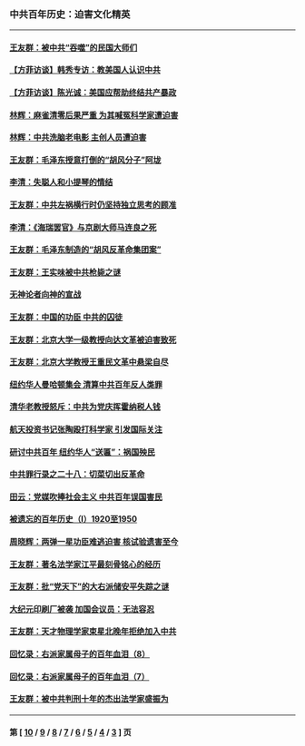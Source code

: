 ### 中共百年历史：迫害文化精英
---
#### [王友群：被中共“吞噬”的民国大师们](../../pages/nf1176111/n13942620.md?04110430) 
#### [【方菲访谈】韩秀专访：教美国人认识中共](../../pages/nf1176111/n13821310.md?04110430) 
#### [【方菲访谈】陈光诚：美国应帮助终结共产暴政](../../pages/nf1176111/n13759521.md?04110430) 
#### [林辉：麻雀清零后果严重 为其喊冤科学家遭迫害](../../pages/nf1176111/n13746900.md?04110430) 
#### [林辉：中共洗脑老电影 主创人员遭迫害](../../pages/nf1176111/n13699437.md?04110430) 
#### [王友群：毛泽东授意打倒的“胡风分子”阿垅](../../pages/nf1176111/n13592541.md?04110430) 
#### [李清：失聪人和小提琴的情结](../../pages/nf1176111/n13459280.md?04110430) 
#### [王友群：中共左祸横行时仍坚持独立思考的顾准](../../pages/nf1176111/n13444722.md?04110430) 
#### [李清：《海瑞罢官》与京剧大师马连良之死](../../pages/nf1176111/n13412316.md?04110430) 
#### [王友群：毛泽东制造的“胡风反革命集团案”](../../pages/nf1176111/n13324909.md?04110430) 
#### [王友群：王实味被中共枪毙之谜](../../pages/nf1176111/n13307502.md?04110430) 
#### [无神论者向神的宣战](../../pages/nf1176111/n13281535.md?04110430) 
#### [王友群：中国的功臣 中共的囚徒](../../pages/nf1176111/n13291790.md?04110430) 
#### [王友群：北京大学一级教授向达文革被迫害致死](../../pages/nf1176111/n13150966.md?04110430) 
#### [王友群：北京大学教授王重民文革中悬梁自尽](../../pages/nf1176111/n13084645.md?04110430) 
#### [纽约华人曼哈顿集会 清算中共百年反人类罪](../../pages/nf1176111/n13084157.md?04110430) 
#### [清华老教授怒斥：中共为党庆挥霍纳税人钱](../../pages/nf1176111/n13071430.md?04110430) 
#### [航天投资书记张陶殴打科学家 引发国际关注](../../pages/nf1176111/n13069132.md?04110430) 
#### [研讨中共百年 纽约华人“送匾”：祸国殃民](../../pages/nf1176111/n13057367.md?04110430) 
#### [中共罪行录之二十八：切菜切出反革命](../../pages/nf1176111/n13030600.md?04110430) 
#### [田云：党媒吹捧社会主义 中共百年误国害民](../../pages/nf1176111/n13006682.md?04110430) 
#### [被遗忘的百年历史（I）1920至1950](../../pages/nf1176111/n12986411.md?04110430) 
#### [周晓辉：两弹一星功臣难逃迫害 核试验遗害至今](../../pages/nf1176111/n12974997.md?04110430) 
#### [王友群：著名法学家江平最刻骨铭心的经历](../../pages/nf1176111/n12970787.md?04110430) 
#### [王友群：批“党天下”的大右派储安平失踪之谜](../../pages/nf1176111/n12954229.md?04110430) 
#### [大纪元印刷厂被袭 加国会议员：无法容忍](../../pages/nf1176111/n12883028.md?04110430) 
#### [王友群：天才物理学家束星北晚年拒绝加入中共](../../pages/nf1176111/n12792913.md?04110430) 
#### [回忆录：右派家属母子的百年血泪（8）](../../pages/nf1176111/n12706196.md?04110430) 
#### [回忆录：右派家属母子的百年血泪（7）](../../pages/nf1176111/n12706191.md?04110430) 
#### [王友群：被中共判刑十年的杰出法学家盛振为](../../pages/nf1176111/n12706141.md?04110430) 

---
#### 第 [ [10](./10.md?04110430) / [9](./9.md?04110430) / [8](./8.md?04110430) / [7](./7.md?04110430) / [6](./6.md?04110430) / [5](./5.md?04110430) / [4](./4.md?04110430) / [3](./3.md?04110430) ] 页
